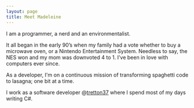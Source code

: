 ```yaml
---
layout: page
title: Meet Madeleine
---
```


I am a programmer, a nerd and an environmentalist.

It all began in the early 90’s when my family had a vote whether to buy a microwave oven, or a Nintendo Entertainment System. Needless to say, the NES won and my mom was downvoted 4 to 1. I’ve been in love with computers ever since.

As a developer, I'm on a continuous mission of transforming spaghetti code to lasagna; one bit at a time.

I work as a software developer @[tretton37](http://tretton37.com) where I spend most of my days writing C#.
